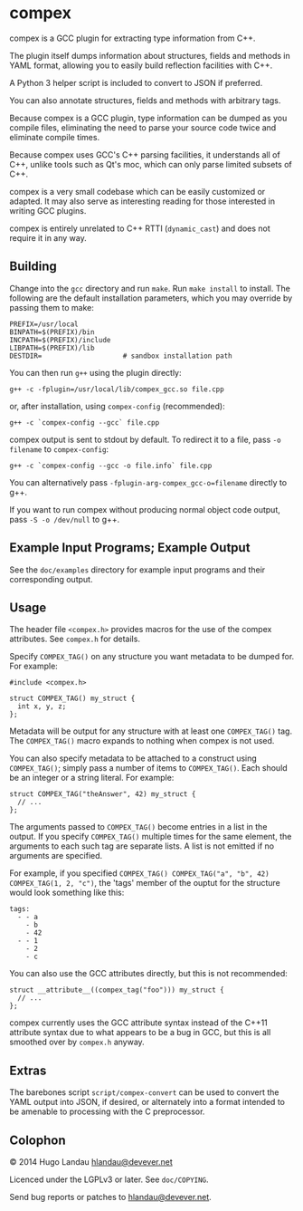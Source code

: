 compex
======

compex is a GCC plugin for extracting type information from C++.

The plugin itself dumps information about structures, fields and methods in
YAML format, allowing you to easily build reflection facilities with C++.

A Python 3 helper script is included to convert to JSON if preferred.

You can also annotate structures, fields and methods with arbitrary tags.

Because compex is a GCC plugin, type information can be dumped as you compile
files, eliminating the need to parse your source code twice and eliminate
compile times.

Because compex uses GCC's C++ parsing facilities, it understands all of C++,
unlike tools such as Qt's moc, which can only parse limited subsets of C++.

compex is a very small codebase which can be easily customized or adapted. It
may also serve as interesting reading for those interested in writing GCC
plugins.

compex is entirely unrelated to C++ RTTI (`dynamic_cast`) and does not require it
in any way.

Building
--------
Change into the `gcc` directory and run `make`. Run `make install` to install.
The following are the default installation parameters, which you may override
by passing them to make:

    PREFIX=/usr/local
    BINPATH=$(PREFIX)/bin
    INCPATH=$(PREFIX)/include
    LIBPATH=$(PREFIX)/lib
    DESTDIR=                    # sandbox installation path

You can then run `g++` using the plugin directly:

    g++ -c -fplugin=/usr/local/lib/compex_gcc.so file.cpp

or, after installation, using `compex-config` (recommended):

    g++ -c `compex-config --gcc` file.cpp

compex output is sent to stdout by default. To redirect it to a file, pass `-o
filename` to `compex-config`:

    g++ -c `compex-config --gcc -o file.info` file.cpp

You can alternatively pass `-fplugin-arg-compex_gcc-o=filename` directly to g++.

If you want to run compex without producing normal object code output, pass
`-S -o /dev/null` to g++.

Example Input Programs; Example Output
--------------------------------------
See the `doc/examples` directory for example input programs and their
corresponding output.

Usage
-----
The header file `<compex.h>` provides macros for the use of the compex
attributes. See `compex.h` for details.

Specify `COMPEX_TAG()` on any structure you want metadata to be dumped for. For
example:

    #include <compex.h>

    struct COMPEX_TAG() my_struct {
      int x, y, z;
    };

Metadata will be output for any structure with at least one `COMPEX_TAG()` tag.
The `COMPEX_TAG()` macro expands to nothing when compex is not used.

You can also specify metadata to be attached to a construct using `COMPEX_TAG()`;
simply pass a number of items to `COMPEX_TAG()`. Each should be an integer or a
string literal. For example:

    struct COMPEX_TAG("theAnswer", 42) my_struct {
      // ...
    };

The arguments passed to `COMPEX_TAG()` become entries in a list in the output.
If you specify `COMPEX_TAG()` multiple times for the same element, the
arguments to each such tag are separate lists. A list is not emitted if no
arguments are specified.

For example, if you specified
`COMPEX_TAG() COMPEX_TAG("a", "b", 42) COMPEX_TAG(1, 2, "c")`,
the 'tags' member of the ouptut for the structure would look something like
this:

    tags:
      - - a
        - b
        - 42
      - - 1
        - 2
        - c

You can also use the GCC attributes directly, but this is not recommended:

    struct __attribute__((compex_tag("foo"))) my_struct {
      // ...
    };

compex currently uses the GCC attribute syntax instead of the C++11 attribute
syntax due to what appears to be a bug in GCC, but this is all smoothed over by
`compex.h` anyway.

Extras
------
The barebones script `script/compex-convert` can be used to convert the YAML
output into JSON, if desired, or alternately into a format intended to be
amenable to processing with the C preprocessor.

Colophon
--------
© 2014 Hugo Landau <hlandau@devever.net>

Licenced under the LGPLv3 or later. See `doc/COPYING`.

Send bug reports or patches to <hlandau@devever.net>.
